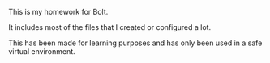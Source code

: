 This is my homework for Bolt.

It includes most of the files that I created or configured a lot.

This has been made for learning purposes and has only been used in a safe virtual environment.
